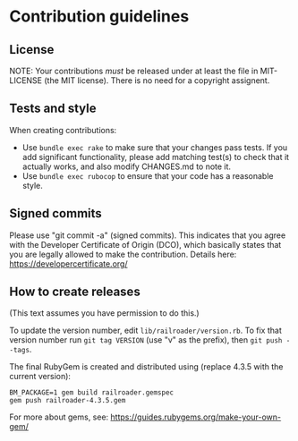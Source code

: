 # Contribution guidelines

## License

NOTE: Your contributions *must* be released under at least the
file in MIT-LICENSE (the MIT license).
There is no need for a copyright assignent.

## Tests and style

When creating contributions:

* Use `bundle exec rake` to make sure that
  your changes pass tests.  If you add significant functionality, please
  add matching test(s) to check that it actually works, and also modify
  CHANGES.md to note it.
* Use `bundle exec rubocop` to ensure that your code has a reasonable style.

## Signed commits

Please use "git commit -a" (signed commits).  This indicates that you
agree with the Developer Certificate of Origin (DCO), which basically
states that you are legally allowed to make the contribution. Details here:
https://developercertificate.org/

## How to create releases

(This text assumes you have permission to do this.)

To update the version number, edit `lib/railroader/version.rb`.
To fix that version number run `git tag VERSION` (use "v" as the prefix), then
`git push --tags`.

The final RubyGem is created and distributed using
(replace 4.3.5 with the current version):

    BM_PACKAGE=1 gem build railroader.gemspec
    gem push railroader-4.3.5.gem

For more about gems, see: https://guides.rubygems.org/make-your-own-gem/
